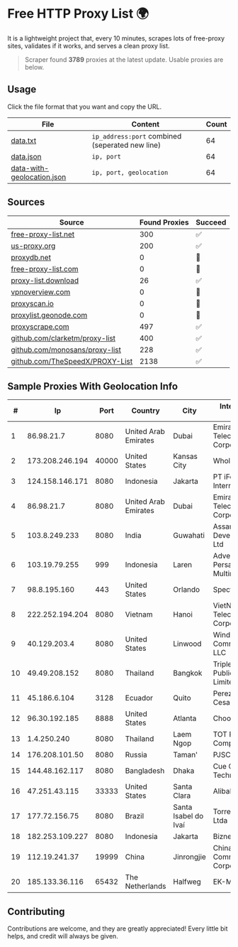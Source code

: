 
# Free HTTP Proxy List 🌍

It is a lightweight project that, every 10 minutes, scrapes lots of free-proxy sites, validates if it works, and serves a clean proxy list.


> Scraper found **3789** proxies at the latest update. Usable proxies are below.

## Usage

Click the file format that you want and copy the URL.


|File|Content|Count|
|----|-------|-----|
|[data.txt](https://raw.githubusercontent.com/themiralay/Proxy-List-World/master/data.txt)|`ip_address:port` combined (seperated new line)|64|
|[data.json](https://raw.githubusercontent.com/themiralay/Proxy-List-World/master/data.json)|`ip, port`|64|
|[data-with-geolocation.json](https://raw.githubusercontent.com/themiralay/Proxy-List-World/master/data-with-geolocation.json)|`ip, port, geolocation`|64|

## Sources

|Source|Found Proxies|Succeed|
|------|-------------|-------|
|[free-proxy-list.net](https://free-proxy-list.net)|300|✅|
|[us-proxy.org](https://www.us-proxy.org)|200|✅|
|[proxydb.net](http://proxydb.net)|0|🚫|
|[free-proxy-list.com](https://free-proxy-list.com/?page=&port=&type%5B%5D=http&type%5B%5D=https&up_time=0&search=Search)|0|🚫|
|[proxy-list.download](https://www.proxy-list.download/HTTP)|26|✅|
|[vpnoverview.com](https://vpnoverview.com/privacy/anonymous-browsing/free-proxy-servers)|0|🚫|
|[proxyscan.io](https://www.proxyscan.io)|0|🚫|
|[proxylist.geonode.com](https://proxylist.geonode.com/api/proxy-list?limit=300&page=1&sort_by=lastChecked&sort_type=desc&protocols=http,https)|0|🚫|
|[proxyscrape.com](https://api.proxyscrape.com/v2/?request=displayproxies&protocol=http&timeout=10000&country=all&ssl=all&anonymity=all)|497|✅|
|[github.com/clarketm/proxy-list](https://raw.githubusercontent.com/clarketm/proxy-list/master/proxy-list-raw.txt)|400|✅|
|[github.com/monosans/proxy-list](https://raw.githubusercontent.com/monosans/proxy-list/main/proxies/http.txt)|228|✅|
|[github.com/TheSpeedX/PROXY-List](https://raw.githubusercontent.com/TheSpeedX/PROXY-List/master/http.txt)|2138|✅|


## Sample Proxies With Geolocation Info

|#|Ip|Port|Country|City|Internet Service Provider|
|-|--|----|-------|----|-------------------------|
|1|86.98.21.7|8080|United Arab Emirates|Dubai|Emirates Telecommunications Corporation|
|2|173.208.246.194|40000|United States|Kansas City|WholeSale Internet|
|3|124.158.146.171|8080|Indonesia|Jakarta|PT iForte Global Internet|
|4|86.98.21.7|8080|United Arab Emirates|Dubai|Emirates Telecommunications Corporation|
|5|103.8.249.233|8080|India|Guwahati|Assam Electronics Development Corp Ltd|
|6|103.19.79.255|999|Indonesia|Laren|Advertise Via PT Persada Data Multimedia|
|7|98.8.195.160|443|United States|Orlando|Spectrum|
|8|222.252.194.204|8080|Vietnam|Hanoi|VietNam Post and Telecom Corporation|
|9|40.129.203.4|8080|United States|Linwood|Windstream Communications LLC|
|10|49.49.208.152|8080|Thailand|Bangkok|Triple T Broadband Public Company Limited|
|11|45.186.6.104|3128|Ecuador|Quito|Perez Tito Julio Cesar|
|12|96.30.192.185|8888|United States|Atlanta|Choopa|
|13|1.4.250.240|8080|Thailand|Laem Ngop|TOT Public Company Limited|
|14|176.208.101.50|8080|Russia|Taman'|PJSC Rostelecom|
|15|144.48.162.117|8080|Bangladesh|Dhaka|Cue Club Technology|
|16|47.251.43.115|33333|United States|Santa Clara|Alibaba Cloud LLC|
|17|177.72.156.75|8080|Brazil|Santa Isabel do Ivaí|Torres e Anselmi Ltda|
|18|182.253.109.227|8080|Indonesia|Jakarta|Biznet Metronet|
|19|112.19.241.37|19999|China|Jinrongjie|China Mobile Communications Corporation|
|20|185.133.36.116|65432|The Netherlands|Halfweg|EK-Media B.V.|



## Contributing

Contributions are welcome, and they are greatly appreciated! Every
little bit helps, and credit will always be given.

